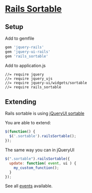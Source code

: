 # [Rails Sortable](https://github.com/itmammoth/rails_sortable)

## Setup

Add to gemfile
```ruby 
gem 'jquery-rails'
gem 'jquery-ui-rails'
gem 'rails_sortable'
```

Add to application.js
```
//= require jquery
//= require jquery_ujs
//= require jquery-ui/widgets/sortable
//= require rails_sortable
```

## Extending

Rails sortable is using [jQueryUI sortable](https://jqueryui.com/sortable/)

You are able to extend:
```javascript
$(function() {
  $('.sortable').railsSortable();
});
```

The same way you can in jQueryUI
```javascript
$(".sortable").railsSortable({
  update: function( event, ui ) {
    my_custom_function();
  }
});
```

See all [events](http://api.jqueryui.com/sortable/) available.
